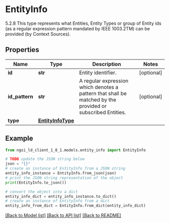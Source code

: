 # EntityInfo

5.2.8 This type represents what Entities, Entity Types or group of Entity ids (as a regular expression pattern mandated by IEEE 1003.2TM) can be provided (by Context Sources). 

## Properties

Name | Type | Description | Notes
------------ | ------------- | ------------- | -------------
**id** | **str** | Entity identifier.  | [optional] 
**id_pattern** | **str** | A regular expression which denotes a pattern that shall be matched by the provided or subscribed Entities.  | [optional] 
**type** | [**EntityInfoType**](EntityInfoType.md) |  | 

## Example

```python
from ngsi_ld_client_1_8_1.models.entity_info import EntityInfo

# TODO update the JSON string below
json = "{}"
# create an instance of EntityInfo from a JSON string
entity_info_instance = EntityInfo.from_json(json)
# print the JSON string representation of the object
print(EntityInfo.to_json())

# convert the object into a dict
entity_info_dict = entity_info_instance.to_dict()
# create an instance of EntityInfo from a dict
entity_info_from_dict = EntityInfo.from_dict(entity_info_dict)
```
[[Back to Model list]](../README.md#documentation-for-models) [[Back to API list]](../README.md#documentation-for-api-endpoints) [[Back to README]](../README.md)


